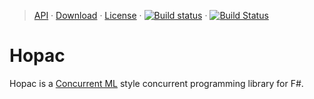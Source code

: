 > [API](README.md#api) &#xb7; [Download](README.md#download) &#xb7; [License](LICENSE.md) &#xb7; [![Build status](https://ci.appveyor.com/api/projects/status/4i0h995ra0jwomc2)](https://ci.appveyor.com/project/VesaKarvonen/hopac) &#xb7; [![Build Status](https://travis-ci.org/Hopac/Hopac.svg?branch=master)](https://travis-ci.org/Hopac/Hopac)

# Hopac

Hopac is a [Concurrent ML](http://cml.cs.uchicago.edu/) style concurrent
programming library for F#.
